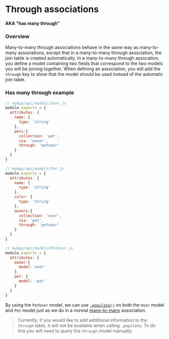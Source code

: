 # Through associations

**AKA "has many through"**

### Overview

Many-to-many through associations behave in the same way as many-to-many associations, except that in a many-to-many through association, the join table is created automatically. In a many-to-many through assocation, you define a model containing two fields that correspond to the two models you will be joining together. When defining an association, you will add the `through` key to show that the model should be used instead of the automatic join table.

### Has many through example

```javascript
// myApp/api/models/User.js
module.exports = {
  attributes: {
    name: {
      type: 'string'
    },
    pets:{
      collection: 'pet',
      via: 'owner',
      through: 'petuser'
    }
  }
}
```

```javascript
// myApp/api/models/Pet.js
module.exports = {
  attributes: {
    name: {
      type: 'string'
    },
    color: {
      type: 'string'
    },
    owners:{
      collection: 'user',
      via: 'pet',
      through: 'petuser'
    }
  }
}
```

```javascript
// myApp/api/models/PetUser.js
module.exports = {
  attributes: {
    owner:{
      model:'user'
    },
    pet: {
      model: 'pet'
    }
  }
}
```

By using the `PetUser` model, we can use [`.populate()`](https://sailsjs.com/documentation/reference/waterline-orm/queries/populate) on both the `User` model and `Pet` model just as we do in a normal [many-to-many](https://sailsjs.com/documentation/concepts/models-and-orm/associations/many-to-many) association.

> Currently, if you would like to add additional information to the `through` table, it will not be available when calling `.populate`. To do this you will need to query the `through` model manually.



<docmeta name="displayName" value="Through associations">

